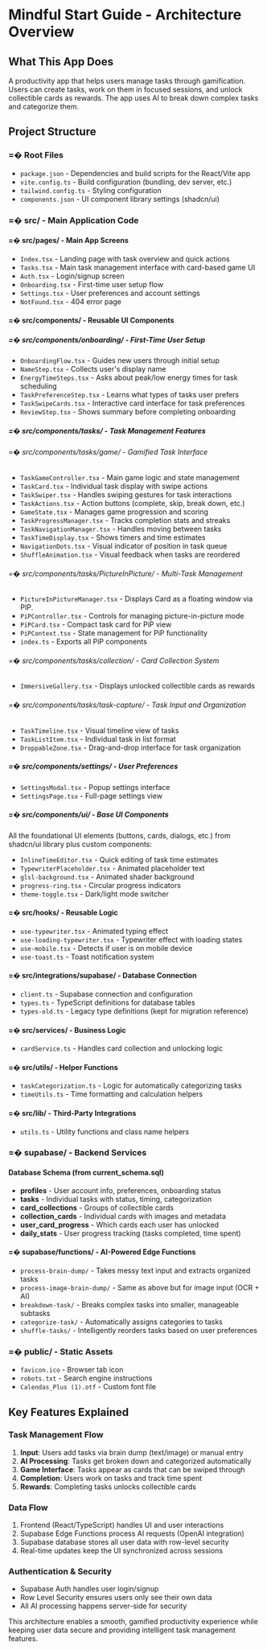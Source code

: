 # Mindful Start Guide - Architecture Overview

## What This App Does
A productivity app that helps users manage tasks through gamification. Users can create tasks, work on them in focused sessions, and unlock collectible cards as rewards. The app uses AI to break down complex tasks and categorize them.

## Project Structure

### =� Root Files
- `package.json` - Dependencies and build scripts for the React/Vite app
- `vite.config.ts` - Build configuration (bundling, dev server, etc.)
- `tailwind.config.ts` - Styling configuration
- `components.json` - UI component library settings (shadcn/ui)

### =� src/ - Main Application Code

#### =� src/pages/ - Main App Screens
- `Index.tsx` - Landing page with task overview and quick actions
- `Tasks.tsx` - Main task management interface with card-based game UI
- `Auth.tsx` - Login/signup screen
- `Onboarding.tsx` - First-time user setup flow
- `Settings.tsx` - User preferences and account settings
- `NotFound.tsx` - 404 error page

#### =� src/components/ - Reusable UI Components

##### =� src/components/onboarding/ - First-Time User Setup
- `OnboardingFlow.tsx` - Guides new users through initial setup
- `NameStep.tsx` - Collects user's display name
- `EnergyTimeSteps.tsx` - Asks about peak/low energy times for task scheduling
- `TaskPreferenceStep.tsx` - Learns what types of tasks user prefers
- `TaskSwipeCards.tsx` - Interactive card interface for task preferences
- `ReviewStep.tsx` - Shows summary before completing onboarding

##### =� src/components/tasks/ - Task Management Features

###### =� src/components/tasks/game/ - Gamified Task Interface
- `TaskGameController.tsx` - Main game logic and state management
- `TaskCard.tsx` - Individual task display with swipe actions
- `TaskSwiper.tsx` - Handles swiping gestures for task interactions
- `TaskActions.tsx` - Action buttons (complete, skip, break down, etc.)
- `GameState.tsx` - Manages game progression and scoring
- `TaskProgressManager.tsx` - Tracks completion stats and streaks
- `TaskNavigationManager.tsx` - Handles moving between tasks
- `TaskTimeDisplay.tsx` - Shows timers and time estimates
- `NavigationDots.tsx` - Visual indicator of position in task queue
- `ShuffleAnimation.tsx` - Visual feedback when tasks are reordered

###### =� src/components/tasks/PictureInPicture/ - Multi-Task Management
- `PictureInPictureManager.tsx` - Displays Card as a floating window via PIP.
- `PiPController.tsx` - Controls for managing picture-in-picture mode
- `PiPCard.tsx` - Compact task card for PiP view
- `PiPContext.tsx` - State management for PiP functionality
- `index.ts` - Exports all PiP components

###### =� src/components/tasks/collection/ - Card Collection System
- `ImmersiveGallery.tsx` - Displays unlocked collectible cards as rewards

###### =� src/components/tasks/task-capture/ - Task Input and Organization
- `TaskTimeline.tsx` - Visual timeline view of tasks 
- `TaskListItem.tsx` - Individual task in list format
- `DroppableZone.tsx` - Drag-and-drop interface for task organization

##### =� src/components/settings/ - User Preferences
- `SettingsModal.tsx` - Popup settings interface
- `SettingsPage.tsx` - Full-page settings view

##### =� src/components/ui/ - Base UI Components
All the foundational UI elements (buttons, cards, dialogs, etc.) from shadcn/ui library plus custom components:
- `InlineTimeEditor.tsx` - Quick editing of task time estimates
- `TypewriterPlaceholder.tsx` - Animated placeholder text
- `glsl-background.tsx` - Animated shader background
- `progress-ring.tsx` - Circular progress indicators
- `theme-toggle.tsx` - Dark/light mode switcher

#### =� src/hooks/ - Reusable Logic
- `use-typewriter.tsx` - Animated typing effect
- `use-loading-typewriter.tsx` - Typewriter effect with loading states
- `use-mobile.tsx` - Detects if user is on mobile device
- `use-toast.ts` - Toast notification system

#### =� src/integrations/supabase/ - Database Connection
- `client.ts` - Supabase connection and configuration
- `types.ts` - TypeScript definitions for database tables
- `types-old.ts` - Legacy type definitions (kept for migration reference)

#### =� src/services/ - Business Logic
- `cardService.ts` - Handles card collection and unlocking logic

#### =� src/utils/ - Helper Functions
- `taskCategorization.ts` - Logic for automatically categorizing tasks
- `timeUtils.ts` - Time formatting and calculation helpers

#### =� src/lib/ - Third-Party Integrations
- `utils.ts` - Utility functions and class name helpers

### =� supabase/ - Backend Services

#### Database Schema (from current_schema.sql)
- **profiles** - User account info, preferences, onboarding status
- **tasks** - Individual tasks with status, timing, categorization
- **card_collections** - Groups of collectible cards
- **collection_cards** - Individual cards with images and metadata
- **user_card_progress** - Which cards each user has unlocked
- **daily_stats** - User progress tracking (tasks completed, time spent)

#### =� supabase/functions/ - AI-Powered Edge Functions
- `process-brain-dump/` - Takes messy text input and extracts organized tasks
- `process-image-brain-dump/` - Same as above but for image input (OCR + AI)
- `breakdown-task/` - Breaks complex tasks into smaller, manageable subtasks
- `categorize-task/` - Automatically assigns categories to tasks
- `shuffle-tasks/` - Intelligently reorders tasks based on user preferences

### =� public/ - Static Assets
- `favicon.ico` - Browser tab icon
- `robots.txt` - Search engine instructions
- `Calendas_Plus (1).otf` - Custom font file

## Key Features Explained

### Task Management Flow
1. **Input**: Users add tasks via brain dump (text/image) or manual entry
2. **AI Processing**: Tasks get broken down and categorized automatically
3. **Game Interface**: Tasks appear as cards that can be swiped through
4. **Completion**: Users work on tasks and track time spent
5. **Rewards**: Completing tasks unlocks collectible cards

### Data Flow
1. Frontend (React/TypeScript) handles UI and user interactions
2. Supabase Edge Functions process AI requests (OpenAI integration)
3. Supabase database stores all user data with row-level security
4. Real-time updates keep the UI synchronized across sessions

### Authentication & Security
- Supabase Auth handles user login/signup
- Row Level Security ensures users only see their own data
- All AI processing happens server-side for security

This architecture enables a smooth, gamified productivity experience while keeping user data secure and providing intelligent task management features.